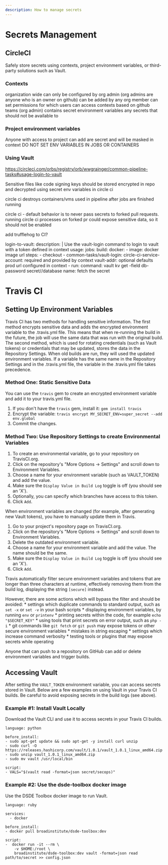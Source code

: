 ```yaml
---
description: How to manage secrets
---
```


# Secrets Management

## CircleCI

Safely store secrets using contexts, project environment variables, or third-party solutions such as Vault.


### Contexts

organization wide
can only be configured by org admin (org admins are anyone who is an owner on github)
can be added by any org member
can set permissions for which users can access contexts based on github teams (org admin)
contains secret environment variables
any secrets that should not be available to

### Project environment variables
Anyone with access to project can add
are secret and will be masked in context
DO NOT SET ENV VARIABLES IN JOBS OR CONTAINERS

### Using Vault
https://circleci.com/orbs/registry/orb/wwgrainger/common-pipeline-tasks#usage-login-to-vault


Sensitive files like code signing keys should be stored encrypted in repo and decrypted using secret env variables in circle ci

circle ci destroys containers/vms used in pipeline after jobs are finished running

circle ci - default behavior is to never pass secrets to forked pull requests. running circle ci processes on forked pr could expose sensitive data, so it should not be enabled


add trufflehog to CI?


 login-to-vault:
    description: |
      Use the vault-login command to login to vault with a token defined in context
    usage:
      jobs:
        build:
          docker:
          - image: docker image url
          steps:
          - checkout
          - common-tasks/vault-login:
              circle-ci-service-account: required and provided by context
              vault-addr: optional defaults prod url configured in context
          - run:
              command: vault kv get -field db-password secret/<path to secret>/database
              name: fetch the secret



# Travis CI

## Setting Up Environment Variables

Travis CI has two methods for handling sensitive information. The first method encrypts sensitive data and adds the encrypted environment variable to the .travis.yml file. This means that when re-running the build in the future, the job will use the same data that was run with the original build. The second method, which is used for rotating credentials (such as Vault tokens) or credentials that may be updated, stores the data in the Repository Settings. When old builds are run, they will used the updated environment variables. If a variable has the same name in the Repository Settings and in the .travis.yml file, the variable in the .travis.yml file takes precedence.

### Method One: Static Sensitive Data

You can use the `travis` gem to create an encrypted environment variable and add it to your travis.yml file.

1. If you don't have the `travis` gem, install it: `gem install travis`
2. Encrypt the variable: `travis encrypt MY_SECRET_ENV=super_secret --add env.global`
3. Commit the changes.

### Method Two: Use Repository Settings to create Environmental Variables

1. To create an environmental variable, go to your repository on TravisCI.org. 
2. Click on the repository's "More Options -> Settings" and scroll down to Environment Variables.
3. Choose a name for your environment variable (such as VAULT_TOKEN) and add the value.
4. Make sure the `Display Value in Build Log` toggle is off (you should see an 'X').
4. Optionally, you can specify which branches have access to this token.
5. Click `Add`.

When environment variables are changed (for example, after generating new Vault tokens), you have to manually update them in Travis.

1. Go to your project's repository page on TravisCI.org.
2. Click on the repository's "More Options -> Settings" and scroll down to Environment Variables.
3. Delete the outdated environment variable.
4. Choose a name for your environment variable and add the value. The name should be the same.
5. Make sure the `Display Value in Build Log` toggle is off (you should see an 'X').
6. Click `Add`.

Travis automatically filter secure environment variables and tokens that are longer than three characters at runtime, effectively removing them from the build log, displaying the string `[secure]` instead.

However, there are some actions which will bypass the filter and should be avoided:
	* settings which duplicate commands to standard output, such as `set -x` or `set -v` in your bash scripts
	* displaying environment variables, by running `env` or `printenv`
	* printing secrets within the code, for example `echo "$SECRET_KEY"`
	* using tools that print secrets on error output, such as `php -i`
	* git commands like `git fetch` or `git push` may expose tokens or other secure environment variables
	* mistakes in string escaping
	* settings which increase command verbosity
	* testing tools or plugins that may expose secrets while operating

Anyone that can push to a repository on GitHub can add or delete environment variables and trigger builds.

## Accessing Vault

After setting the `VAULT_TOKEN` environment variable, you can access secrets stored in Vault. Below are a few examples on using Vault in your Travis CI builds. Be careful to avoid exposing secrets in the build logs (see above).

### Example #1: Install Vault Locally

Download the Vault CLI and use it to access secrets in your Travis CI builds.

```
language: python

before_install:
- sudo apt-get update && sudo apt-get -y install curl unzip
- sudo curl -O https://releases.hashicorp.com/vault/1.0.1/vault_1.0.1_linux_amd64.zip
- sudo unzip vault_1.0.1_linux_amd64.zip
- sudo mv vault /usr/local/bin

script:
- VALS="$(vault read -format=json secret/secops)"
```

### Example #2: Use the dsde-toolbox docker image

Use the DSDE Toolbox docker image to run Vault. 


```
language: ruby

services:
  - docker

before_install:
- docker pull broadinstitute/dsde-toolbox:dev

script:
-  docker run -it --rm \
    -v $HOME:/root \
    broadinstitute/dsde-toolbox:dev vault -format=json read path/to/secret >> config.json
```
